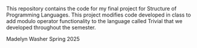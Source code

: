 This repository contains the code for my final project for Structure of Programming Languages. This project modifies code developed in class to add modulo operator functionality to the language called Trivial that we developed throughout the semester.

Madelyn Washer Spring 2025
